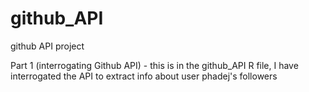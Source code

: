 # github_API
 github API project
 
 Part 1 (interrogating Github API) - this is in the github_API R file, I have interrogated the API to extract info about user phadej's followers
